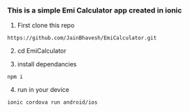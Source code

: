### This is a simple Emi Calculator app created in ionic ###

1. First clone this repo

```
https://github.com/JainBhavesh/EmiCalculator.git
```

2. cd EmiCalculator

3. install dependancies 

```
npm i
```

4. run in your device

```
ionic cordova run android/ios
```
